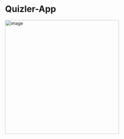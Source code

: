 # Quizler-App




<img width="371" alt="image" src="https://github.com/scienmanas/Quizler-App/assets/99756067/0054726f-d6d4-4e59-9c28-137379ac0fa7">
